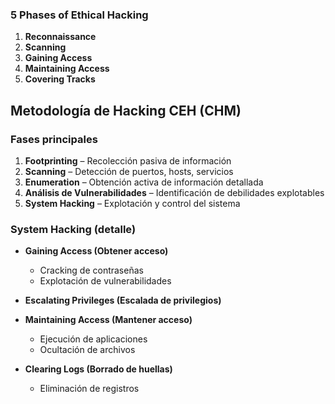 ### 5 Phases of Ethical Hacking
1. **Reconnaissance**  
2. **Scanning**  
3. **Gaining Access**  
4. **Maintaining Access**  
5. **Covering Tracks**

## Metodología de Hacking CEH (CHM)
### Fases principales
1. **Footprinting** – Recolección pasiva de información
2. **Scanning** – Detección de puertos, hosts, servicios
3. **Enumeration** – Obtención activa de información detallada
4. **Análisis de Vulnerabilidades** – Identificación de debilidades explotables
5. **System Hacking** – Explotación y control del sistema

### System Hacking (detalle)
- **Gaining Access (Obtener acceso)**
  - Cracking de contraseñas  
  - Explotación de vulnerabilidades

- **Escalating Privileges (Escalada de privilegios)**

- **Maintaining Access (Mantener acceso)**
  - Ejecución de aplicaciones  
  - Ocultación de archivos

- **Clearing Logs (Borrado de huellas)**
  - Eliminación de registros